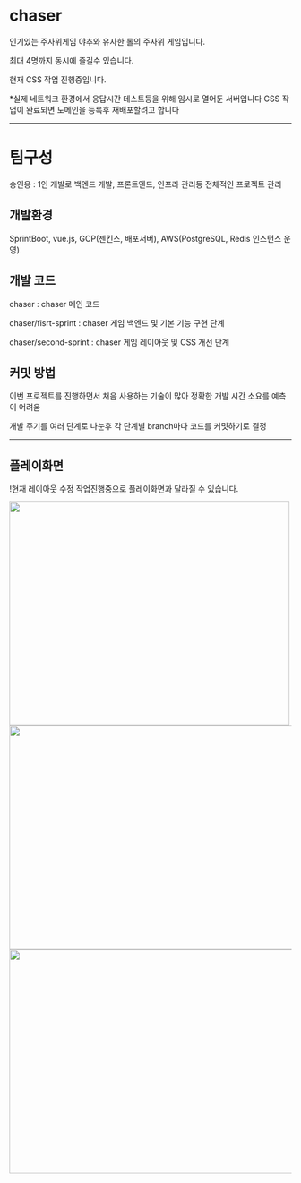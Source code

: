 # chaser

인기있는 주사위게임 야추와 유사한 롤의 주사위 게임입니다.

최대 4명까지 동시에 즐길수 있습니다.

현재 CSS 작업 진행중입니다.

*실제 네트워크 환경에서 응답시간 테스트등을 위해 임시로 열어둔 서버입니다
CSS 작업이 완료되면 도메인을 등록후 재배포할려고 합니다



----------------------------------
# 팀구성

송인용 : 1인 개발로 백엔드 개발, 프론트엔드, 인프라 관리등 전체적인 프로젝트 관리

## 개발환경
SprintBoot, vue.js, GCP(젠킨스, 배포서버), AWS(PostgreSQL, Redis 인스턴스 운영) 


## 개발 코드

chaser : chaser 메인 코드

chaser/fisrt-sprint : chaser 게임 백엔드 및 기본 기능 구현 단계

chaser/second-sprint : chaser 게임 레이아웃 및 CSS 개선 단계

## 커밋 방법
이번 프로젝트를 진행하면서 처음 사용하는 기술이 많아 정확한 개발 시간 소요를 예측이 어려움

개발 주기를 여러 단계로 나눈후 각 단계별 branch마다 코드를 커밋하기로 결정 

---------------------------------

## 플레이화면

!현재 레이아웃 수정 작업진행중으로 플레이화면과 달라질 수 있습니다.

<img src=https://user-images.githubusercontent.com/30370933/188370360-aa41a75b-0041-4e2a-9f4e-ea906ab9c0fe.PNG width="500" height="400">
<img src=https://user-images.githubusercontent.com/30370933/188370338-b574846d-b44c-46ed-b9e5-240abe9ddb22.png width="600" height="400">
<img src=https://user-images.githubusercontent.com/30370933/188370350-51324472-50d7-43ea-b4db-8ad3a6e0d200.png width="600" height="400">

